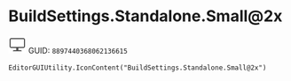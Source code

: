 # BuildSettings.Standalone.Small@2x
![](/img/BuildSettings.Standalone.Small@2x.png)
GUID: `8897440368062136615`
```
EditorGUIUtility.IconContent("BuildSettings.Standalone.Small@2x")
```
